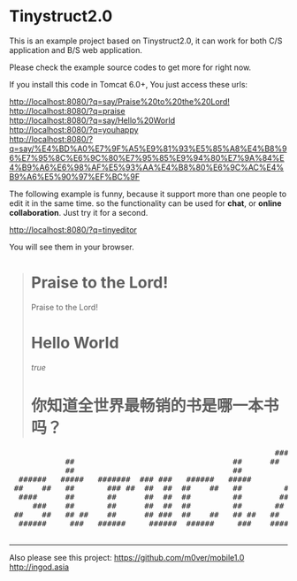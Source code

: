 Tinystruct2.0
=========

This is an example project based on Tinystruct2.0, it can work for both C/S application and B/S web application. 

Please check the example source codes to get more for right now.

If you install this code in Tomcat 6.0+, You just access these urls:

<a href="http://localhost:8080/?q=say/Praise%20to%20the%20Lord!">http://localhost:8080/?q=say/Praise%20to%20the%20Lord! </a><br />
<a href="http://localhost:8080/?q=praise">http://localhost:8080/?q=praise </a><br />
<a href="http://localhost:8080/?q=say/Hello%20World">http://localhost:8080/?q=say/Hello%20World </a><br />
<a href="http://localhost:8080/?q=youhappy">http://localhost:8080/?q=youhappy</a><br />
<a href="http://localhost:8080/?q=say/%E4%BD%A0%E7%9F%A5%E9%81%93%E5%85%A8%E4%B8%96%E7%95%8C%E6%9C%80%E7%95%85%E9%94%80%E7%9A%84%E4%B9%A6%E6%98%AF%E5%93%AA%E4%B8%80%E6%9C%AC%E4%B9%A6%E5%90%97%EF%BC%9F">http://localhost:8080/?q=say/%E4%BD%A0%E7%9F%A5%E9%81%93%E5%85%A8%E4%B8%96%E7%95%8C%E6%9C%80%E7%95%85%E9%94%80%E7%9A%84%E4%B9%A6%E6%98%AF%E5%93%AA%E4%B8%80%E6%9C%AC%E4%B9%A6%E5%90%97%EF%BC%9F</a>

The following example is funny, because it support more than one people to edit it in the same time.
so the functionality can be used for <strong>chat</strong>, or <strong>online collaboration</strong>. Just try it for a second.

<a href="http://localhost:8080/?q=tinyeditor">http://localhost:8080/?q=tinyeditor</a><br />


You will see them in your browser.

<blockquote>
<h1>Praise to the Lord!</h1>
Praise to the Lord! 
<h1>Hello World</h1>
<i>true</i>
<h1>你知道全世界最畅销的书是哪一本书吗？</h1>
</blockquote>

<pre>
                                                         ####          ####
            ##                                  ##      ##  ##        ##  ##
            ##                                  ##          ##        ##  ##
  ######   #####   #######  ### ###   ######   #####        ##        ##  ##
 ##    ##   ##       ### ##  ##  ##  ##    ##   ##         ##         ##  ##
  ####      ##       ##      ##  ##  ##         ##        ##          ##  ##
     ###    ##       ##      ##  ##  ##         ##       ##           ##  ##
 ##    ##   ## ##    ##      ## ###  ##    ##   ## ##   ##            ##  ##
  ######     ###   ######     ######  ######     ###    ######  ##     ####

</pre>
---

Also please see this project: 
https://github.com/m0ver/mobile1.0
http://ingod.asia

